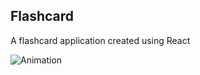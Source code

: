 ## Flashcard
A flashcard application created using React

![Animation](https://user-images.githubusercontent.com/72460902/126585547-7789eedb-fb66-48a8-95b5-89b2383a0656.gif)


